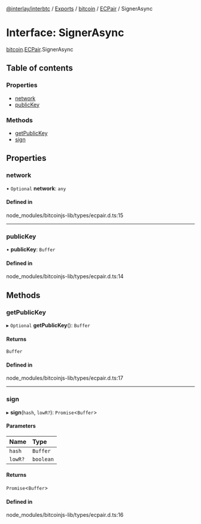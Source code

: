 [@interlay/interbtc](/README.md) / [Exports](/modules.md) / [bitcoin](/modules/bitcoin.md) / [ECPair](/modules/bitcoin.ECPair.md) / SignerAsync

# Interface: SignerAsync

[bitcoin](/modules/bitcoin.md).[ECPair](/modules/bitcoin.ECPair.md).SignerAsync

## Table of contents

### Properties

- [network](/interfaces/bitcoin.ECPair.SignerAsync.md#network)
- [publicKey](/interfaces/bitcoin.ECPair.SignerAsync.md#publickey)

### Methods

- [getPublicKey](/interfaces/bitcoin.ECPair.SignerAsync.md#getpublickey)
- [sign](/interfaces/bitcoin.ECPair.SignerAsync.md#sign)

## Properties

### network

• `Optional` **network**: `any`

#### Defined in

node_modules/bitcoinjs-lib/types/ecpair.d.ts:15

___

### publicKey

• **publicKey**: `Buffer`

#### Defined in

node_modules/bitcoinjs-lib/types/ecpair.d.ts:14

## Methods

### getPublicKey

▸ `Optional` **getPublicKey**(): `Buffer`

#### Returns

`Buffer`

#### Defined in

node_modules/bitcoinjs-lib/types/ecpair.d.ts:17

___

### sign

▸ **sign**(`hash`, `lowR?`): `Promise`<`Buffer`\>

#### Parameters

| Name | Type |
| :------ | :------ |
| `hash` | `Buffer` |
| `lowR?` | `boolean` |

#### Returns

`Promise`<`Buffer`\>

#### Defined in

node_modules/bitcoinjs-lib/types/ecpair.d.ts:16
